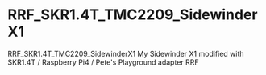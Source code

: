 # RRF_SKR1.4T_TMC2209_SidewinderX1
 RRF_SKR1.4T_TMC2209_SidewinderX1
My Sidewinder X1 modified with SKR1.4T / Raspberry Pi4 / Pete's Playground adapter RRF
